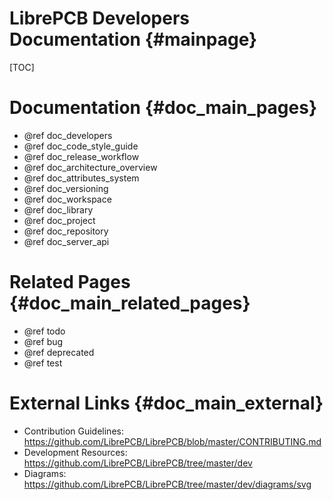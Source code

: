LibrePCB Developers Documentation {#mainpage}
=============================================

[TOC]

# Documentation {#doc_main_pages}

- @ref doc_developers
- @ref doc_code_style_guide
- @ref doc_release_workflow
- @ref doc_architecture_overview
- @ref doc_attributes_system
- @ref doc_versioning
- @ref doc_workspace
- @ref doc_library
- @ref doc_project
- @ref doc_repository
- @ref doc_server_api


# Related Pages {#doc_main_related_pages}

- @ref todo
- @ref bug
- @ref deprecated
- @ref test


# External Links {#doc_main_external}

- Contribution Guidelines: https://github.com/LibrePCB/LibrePCB/blob/master/CONTRIBUTING.md
- Development Resources: https://github.com/LibrePCB/LibrePCB/tree/master/dev
- Diagrams: https://github.com/LibrePCB/LibrePCB/tree/master/dev/diagrams/svg

